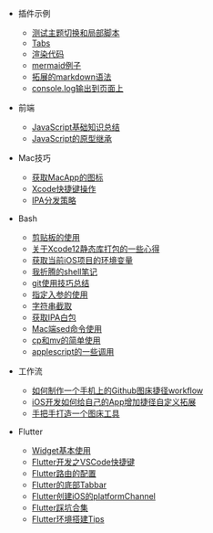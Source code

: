 * 插件示例
    * [测试主题切换和局部脚本](插件示例/testTheme.md)
    * [Tabs](插件示例/tabs.md)
    * [渲染代码](插件示例/renderCode.md)
    * [mermaid例子](插件示例/mermaid例子.md)
    * [拓展的markdown语法](插件示例/Markdown.md)
    * [console.log输出到页面上](插件示例/consoleLog.md)

* 前端
    * [JavaScript基础知识总结](前端/JavaScript/多态和原型模式.md)
    * [JavaScript的原型继承](前端/JavaScript/JavaScript的原型继承.md)
    
   
* Mac技巧
    * [获取MacApp的图标](Mac技巧/获取MacApp的图标.md)
    * [Xcode快捷键操作](Mac技巧/Xcode快捷键操作.md)
    * [IPA分发策略](Mac技巧/IPA分发策略.md)

* Bash
    * [剪贴板的使用](Bash/剪贴板的使用.md)
    * [关于Xcode12静态库打包的一些心得](Bash/关于Xcode12静态库打包的一些心得.md)
    * [获取当前iOS项目的环境变量](Bash/获取当前iOS项目的环境变量.md)
    * [我折腾的shell笔记](Bash/我折腾的shell笔记.md)
    * [git使用技巧总结](Bash/git使用技巧总结.md)
    * [指定入参的使用](Bash/指定入参的使用.md)
    * [字符串截取](Bash/字符串截取.md)
    * [获取IPA白包](Bash/Xcode获取IPA白包.md)
    * [Mac端sed命令使用](Bash/Mac端sed命令使用.md)
    * [cp和mv的简单使用](Bash/cp和mv的简单使用.md)
    * [applescript的一些调用](Bash/applescript的一些调用.md)
    

<!-- * Python
    * [虚位以待](#) -->
  

* 工作流
    * [如何制作一个手机上的Github图床捷径workflow](工作流/如何制作一个手机上的Github图床捷径workflow.md)
    * [iOS开发如何给自己的App增加捷径自定义拓展](工作流/iOS开发如何给自己的App增加捷径自定义拓展.md)
    * [手把手打造一个图床工具](工作流/手把手打造一个图床工具.md)

* Flutter
    * [Widget基本使用](Flutter/widget/SUMMARY.md)
    * [Flutter开发之VSCode快捷键](Flutter/开发总结/Flutter开发之VSCode快捷键的使用.md)
    * [Flutter路由的配置](Flutter/开发总结/Flutter路由的配置.md)
    * [Flutter的底部Tabbar](Flutter/开发总结/Flutter的底部Tabbar.md)
    * [Flutter创建iOS的platformChannel](Flutter/开发总结/Flutter创建iOS的platformChannel.md)
    * [Flutter踩坑合集](Flutter/开发总结/Flutter踩坑合集.md)
    * [Flutter环境搭建Tips](Flutter/开发总结/Flutter环境搭建Tips.md)